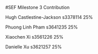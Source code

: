 #SEF Milestone 3 Contribution

Hugh Castlestine-Jackson
s3378114
25%

Phuong Linh Pham
s3641235
25%

Xiaochen Xi 
s3561226
25%

Danielle Xu
s3621257
25%
